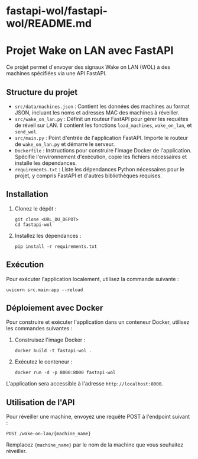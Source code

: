 # fastapi-wol/fastapi-wol/README.md

# Projet Wake on LAN avec FastAPI

Ce projet permet d'envoyer des signaux Wake on LAN (WOL) à des machines spécifiées via une API FastAPI.

## Structure du projet

- `src/data/machines.json` : Contient les données des machines au format JSON, incluant les noms et adresses MAC des machines à réveiller.
- `src/wake_on_lan.py` : Définit un routeur FastAPI pour gérer les requêtes de réveil sur LAN. Il contient les fonctions `load_machines`, `wake_on_lan`, et `send_wol`.
- `src/main.py` : Point d'entrée de l'application FastAPI. Importe le routeur de `wake_on_lan.py` et démarre le serveur.
- `Dockerfile` : Instructions pour construire l'image Docker de l'application. Spécifie l'environnement d'exécution, copie les fichiers nécessaires et installe les dépendances.
- `requirements.txt` : Liste les dépendances Python nécessaires pour le projet, y compris FastAPI et d'autres bibliothèques requises.

## Installation

1. Clonez le dépôt :
   ```
   git clone <URL_DU_DEPOT>
   cd fastapi-wol
   ```

2. Installez les dépendances :
   ```
   pip install -r requirements.txt
   ```

## Exécution

Pour exécuter l'application localement, utilisez la commande suivante :
```
uvicorn src.main:app --reload
```

## Déploiement avec Docker

Pour construire et exécuter l'application dans un conteneur Docker, utilisez les commandes suivantes :

1. Construisez l'image Docker :
   ```
   docker build -t fastapi-wol .
   ```

2. Exécutez le conteneur :
   ```
   docker run -d -p 8000:8000 fastapi-wol
   ```

L'application sera accessible à l'adresse `http://localhost:8000`.

## Utilisation de l'API

Pour réveiller une machine, envoyez une requête POST à l'endpoint suivant :
```
POST /wake-on-lan/{machine_name}
```

Remplacez `{machine_name}` par le nom de la machine que vous souhaitez réveiller.